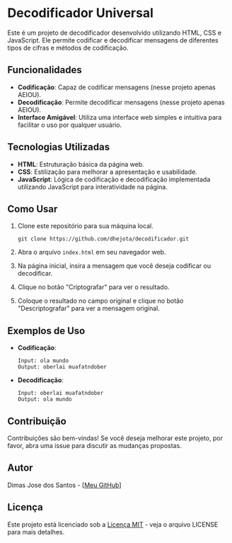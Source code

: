 # Decodificador Universal

Este é um projeto de decodificador desenvolvido utilizando HTML, CSS e JavaScript. Ele permite codificar e decodificar mensagens de diferentes tipos de cifras e métodos de codificação.

## Funcionalidades

- **Codificação**: Capaz de codificar mensagens (nesse projeto apenas AEIOU).
- **Decodificação**: Permite decodificar mensagens (nesse projeto apenas AEIOU).
- **Interface Amigável**: Utiliza uma interface web simples e intuitiva para facilitar o uso por qualquer usuário.

## Tecnologias Utilizadas

- **HTML**: Estruturação básica da página web.
- **CSS**: Estilização para melhorar a apresentação e usabilidade.
- **JavaScript**: Lógica de codificação e decodificação implementada utilizando JavaScript para interatividade na página.

## Como Usar

1. Clone este repositório para sua máquina local.
    ```
    git clone https://github.com/dhejota/decodificador.git
    ```

2. Abra o arquivo `index.html` em seu navegador web.

3. Na página inicial, insira a mensagem que você deseja codificar ou decodificar.

4. Clique no botão "Criptografar" para ver o resultado.

5. Coloque o resultado no campo original e clique no botão "Descriptografar" para ver a mensagem original.

## Exemplos de Uso

- **Codificação**:
  ```
  Input: ola mundo
  Output: oberlai muafatndober
  ```

- **Decodificação**:
  ```
  Input: oberlai muafatndober
  Output: ola mundo
  ```

## Contribuição

Contribuições são bem-vindas! Se você deseja melhorar este projeto, por favor, abra uma issue para discutir as mudanças propostas.

## Autor

Dimas Jose dos Santos - [[Meu GitHub](https://github.com/dhejota)]

## Licença

Este projeto está licenciado sob a [Licença MIT](https://opensource.org/licenses/MIT) - veja o arquivo LICENSE para mais detalhes.
